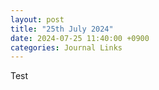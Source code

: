 ```yaml
---
layout: post
title: "25th July 2024"
date: 2024-07-25 11:40:00 +0900
categories: Journal Links
---
```

Test
